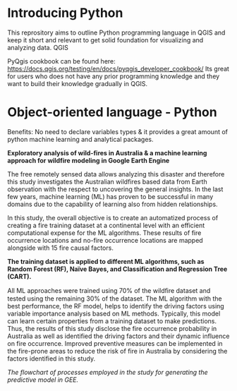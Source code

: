 # Introducing Python

This reprository aims to outline Python programming language in QGIS and keep it short and relevant to get solid foundation for visualizing and analyzing data.
QGIS 

PyQgis cookbook can be found here: https://docs.qgis.org/testing/en/docs/pyqgis_developer_cookbook/
Its great for users who does not have any prior programming knowledge and they want to build their knowledge gradually in QGIS.

# Object-oriented language - Python

Benefits: No need to declare variables types & it provides a great amount of python machine learning and analytical packages.

**Exploratory analysis of wild-fires in Australia & a machine learning approach 
for wildfire modeling in Google Earth Engine**

The free remotely sensed data allows analyzing this disaster and therefore this study investigates the Australian wildfires based data from Earth observation with the respect to uncovering the general insights. In the last few years, machine learning (ML) has proven to be successful in many domains due to the capability of learning also from hidden relationships. 

In this study, the overall objective is to create an automatized process of creating a fire training dataset at a continental level with an efficient computational expense for the ML algorithms. These results of fire occurrence locations and no-fire occurrence locations are mapped alongside with 15 fire causal factors. 

**The training dataset is applied to different ML algorithms, such as Random Forest (RF), Naïve Bayes, and Classification and Regression Tree (CART).**

All ML approaches were trained using 70% of the wildﬁre dataset and tested using the remaining 30% of the dataset. The ML algorithm with the best performance, the RF model, helps to identify the driving factors using variable importance analysis based on ML methods. Typically, this model can learn certain properties from a training dataset to make predictions. Thus, the results of this study disclose the fire occurrence probability in Australia as well as identified the driving factors and their dynamic influence on fire occurrence. Improved preventive measures can be implemented in the fire-prone areas to reduce the risk of fire in Australia by considering the factors identified in this study.	 

*The flowchart of processes employed in the study for generating the predictive model in GEE.*
